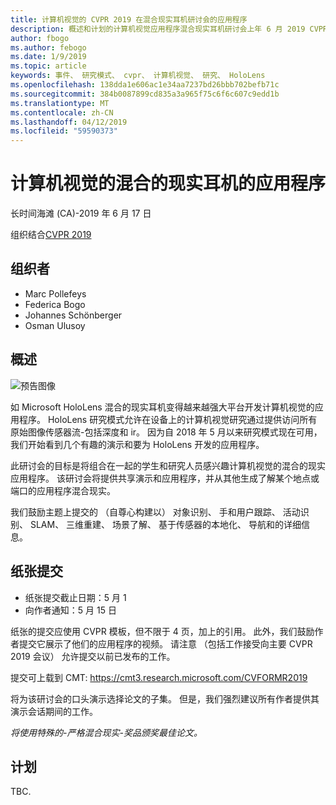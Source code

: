 ```yaml
---
title: 计算机视觉的 CVPR 2019 在混合现实耳机研讨会的应用程序
description: 概述和计划的计算机视觉应用程序混合现实耳机研讨会上年 6 月 2019 CVPR 大会上传递。
author: fbogo
ms.author: febogo
ms.date: 1/9/2019
ms.topic: article
keywords: 事件、 研究模式、 cvpr、 计算机视觉、 研究、 HoloLens
ms.openlocfilehash: 138dda1e606ac1e34aa7237bd26bbb702befb71c
ms.sourcegitcommit: 384b0087899cd835a3a965f75c6f6c607c9edd1b
ms.translationtype: MT
ms.contentlocale: zh-CN
ms.lasthandoff: 04/12/2019
ms.locfileid: "59590373"
---
```

# <a name="computer-vision-applications-for-mixed-reality-headsets"></a>计算机视觉的混合的现实耳机的应用程序
长时间海滩 (CA)-2019 年 6 月 17 日

组织结合[CVPR 2019](http://cvpr2019.thecvf.com/)

## <a name="organizers"></a>组织者
* Marc Pollefeys
* Federica Bogo
* Johannes Schönberger
* Osman Ulusoy

## <a name="overview"></a>概述

![预告图像](images/cvpr2019_teaser.jpg)

如 Microsoft HoloLens 混合的现实耳机变得越来越强大平台开发计算机视觉的应用程序。 HoloLens 研究模式允许在设备上的计算机视觉研究通过提供访问所有原始图像传感器流-包括深度和 ir。 因为自 2018 年 5 月以来研究模式现在可用，我们开始看到几个有趣的演示和要为 HoloLens 开发的应用程序。 

此研讨会的目标是将组合在一起的学生和研究人员感兴趣计算机视觉的混合的现实应用程序。 该研讨会将提供共享演示和应用程序，并从其他生成了解某个地点或端口的应用程序混合现实。 

我们鼓励主题上提交的 （自尊心构建以） 对象识别、 手和用户跟踪、 活动识别、 SLAM、 三维重建、 场景了解、 基于传感器的本地化、 导航和的详细信息。

## <a name="paper-submission"></a>纸张提交
* 纸张提交截止日期：5 月 1
* 向作者通知：5 月 15 日

纸张的提交应使用 CVPR 模板，但不限于 4 页，加上的引用。 此外，我们鼓励作者提交它展示了他们的应用程序的视频。
请注意 （包括工作接受向主要 CVPR 2019 会议） 允许提交以前已发布的工作。 

提交可上载到 CMT: https://cmt3.research.microsoft.com/CVFORMR2019

将为该研讨会的口头演示选择论文的子集。 但是，我们强烈建议所有作者提供其演示会话期间的工作。

_将使用特殊的-严格混合现实-奖品颁奖最佳论文。_

## <a name="schedule"></a>计划
TBC.
